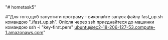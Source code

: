 "# hometask5" 

#"Для того,щоб запустити програму - виконайте запуск файлу fast_up.sh командою "./fast_up.sh". Опісля через ssh приєднайтеся до машинки командою ssh -i "key-first.pem" ubuntu@ec2-18-206-127-53.compute-1.amazonaws.com"